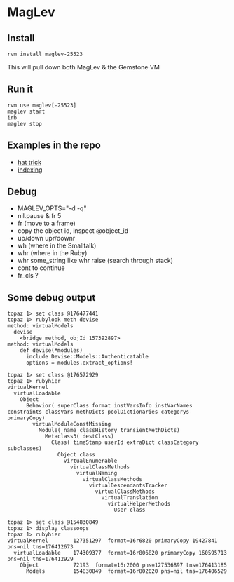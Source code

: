 # MagLev

## Install
    rvm install maglev-25523
This will pull down both MagLev & the Gemstone VM

## Run it
    rvm use maglev[-25523]
    maglev start
    irb
    maglev stop

## Examples in the repo
* [hat trick](https://github.com/MagLev/maglev/tree/master/examples/persistence/hat_trick)
* [indexing](https://github.com/MagLev/maglev/tree/master/examples/persistence/indexing)

## Debug
* MAGLEV\_OPTS="-d -q"
* nil.pause & fr 5
* fr (move to a frame)
* copy the object id, inspect @object\_id
* up/down upr/downr
* wh (where in the Smalltalk)
* whr (where in the Ruby)
* whr some\_string like whr raise (search through stack)
* cont to continue
* fr\_cls ?

## Some debug output
    topaz 1> set class @176477441
    topaz 1> rubylook meth devise                                                                                                                                      
    method: virtualModels
      devise
        <bridge method, objId 157392897>
    method: virtualModels
        def devise(*modules)
          include Devise::Models::Authenticatable
          options = modules.extract_options!

    topaz 1> set class @176572929
    topaz 1> rubyhier
    virtualKernel
      virtualLoadable
        Object
          Behavior( superClass format instVarsInfo instVarNames constraints classVars methDicts poolDictionaries categorys primaryCopy)
            virtualModuleConstMissing
              Module( name classHistory transientMethDicts)
                Metaclass3( destClass)
                  Class( timeStamp userId extraDict classCategory subclasses)
                    Object class
                      virtualEnumerable
                        virtualClassMethods
                          virtualNaming
                            virtualClassMethods
                              virtualDescendantsTracker
                                virtualClassMethods
                                  virtualTranslation
                                    virtualHelperMethods
                                      User class

    topaz 1> set class @154830849
    topaz 1> display classoops
    topaz 1> rubyhier
    virtualKernel        127351297  format=16r6820 primaryCopy 19427841 pns=nil tns=176412673
      virtualLoadable    174309377  format=16r806820 primaryCopy 160595713 pns=nil tns=176412929
        Object           72193  format=16r2000 pns=127536897 tns=176413185
          Models         154830849  format=16r802020 pns=nil tns=176406529
